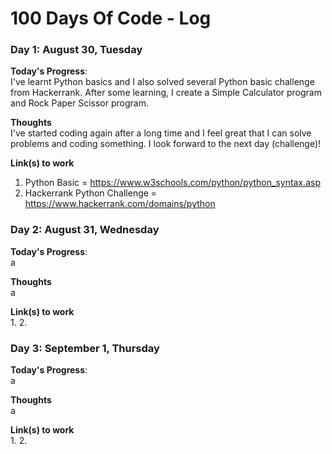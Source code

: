 # 100 Days Of Code - Log

### Day 1: August 30, Tuesday

**Today's Progress**:\
I've learnt Python basics and I also solved several Python basic challenge from Hackerrank. After some learning, I create a Simple Calculator program and Rock Paper Scissor program.

**Thoughts**\
I've started coding again after a long time and I feel great that I can solve problems and coding something. I look forward to the next day (challenge)!

**Link(s) to work**
1. Python Basic = https://www.w3schools.com/python/python_syntax.asp 
2. Hackerrank Python Challenge = https://www.hackerrank.com/domains/python


### Day 2: August 31, Wednesday

**Today's Progress**:\
a

**Thoughts**\
a

**Link(s) to work**\
1. 
2.


### Day 3: September 1, Thursday

**Today's Progress**:\
a

**Thoughts**\
a

**Link(s) to work**\
1. 
2. 
